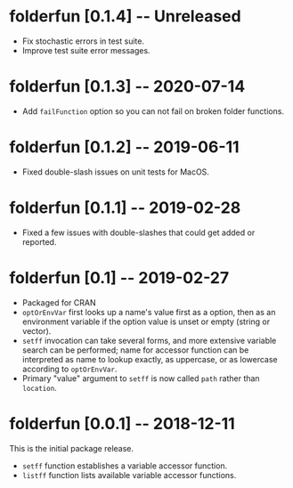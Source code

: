 # folderfun [0.1.4] -- Unreleased

* Fix stochastic errors in test suite.
* Improve test suite error messages.

# folderfun [0.1.3] -- 2020-07-14

* Add `failFunction` option so you can not fail on broken folder functions.

# folderfun [0.1.2] -- 2019-06-11

* Fixed double-slash issues on unit tests for MacOS.

# folderfun [0.1.1] -- 2019-02-28

* Fixed a few issues with double-slashes that could get added or reported.

# folderfun [0.1] -- 2019-02-27

* Packaged for CRAN
* `optOrEnvVar` first looks up a name's value first as a option, then as an environment variable if the option value is unset or empty (string or vector).
* `setff` invocation can take several forms, and more extensive variable search can be performed; name for accessor function can be interpreted as name to lookup exactly, as uppercase, or as lowercase according to `optOrEnvVar`.
* Primary "value" argument to `setff` is now called `path` rather than `location`.

# folderfun [0.0.1] -- 2018-12-11

This is the initial package release.

* `setff` function establishes a variable accessor function.
* `listff` function lists available variable accessor functions.
